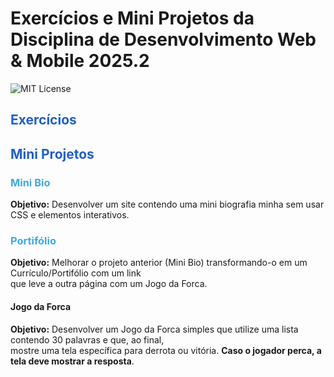 # Exercícios e Mini Projetos da Disciplina de Desenvolvimento Web & Mobile 2025.2

![MIT License](http://img.shields.io/static/v1?label=STATUS&message=EM%20DESENVOLVIMENTO&color=GREEN&style=for-the-badge)

<h2 style="color: #215fc4ff">Exercícios</h2>


<h2 style="color: #215fc4ff">Mini Projetos</h2>

<h3 style="color: #3eaae0ff">Mini Bio</h3>
<p><b>Objetivo:</b> Desenvolver um site contendo uma mini biografia minha sem usar CSS e elementos interativos.</p>

<h3 style="color: #3eaae0ff">Portifólio</h3>
<p><b>Objetivo:</b> Melhorar o projeto anterior (Mini Bio) transformando-o em um Currículo/Portifólio com um link<br> que leve a outra página com um Jogo da Forca.</p>

<h4>Jogo da Forca</h4>
<p><b>Objetivo:</b> Desenvolver um Jogo da Forca simples que utilize uma lista contendo 30 palavras e que, ao final,<br> mostre uma tela específica para derrota ou vitória. <b>Caso o jogador perca, a tela deve mostrar a resposta</b>.</p>